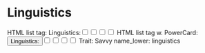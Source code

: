 # Linguistics

HTML list tag: <tr><td>Linguistics:</td><td><input type="checkbox" name="attr_linguistics" value="1"><span class="checkmark"></span></td><td><input type="checkbox" name="attr_linguistics" value="2"><span class="checkmark"></span></td><td><input type="checkbox" name="attr_linguistics" value="3"><span class="checkmark"></span></td><td><input type="checkbox" name="attr_linguistics" value="4"><span class="checkmark"></span></td></tr>
HTML list tag w. PowerCard: <tr><td><button class="txt-btn" type="roll" value="!power {{
--name|@{name} - Linguistics
--Result Set| [[ [$skill|XPND] @{BAMF|challenge}d@{linguistics}>4]]
--Hits|[^skill.ss]
--1s|[^skill.ones]
--format|skillcheck
}}">Linguistics:</button></td><td><input type="checkbox" name="attr_linguistics" value="6"><span class="checkmark"></span></td><td><input type="checkbox" name="attr_linguistics" value="8"><span class="checkmark"></span></td><td><input type="checkbox" name="attr_linguistics" value="10"><span class="checkmark"></span></td><td><input type="checkbox" name="attr_linguistics" value="12"><span class="checkmark"></span></td></tr>
Trait: Savvy
name_lower: linguistics